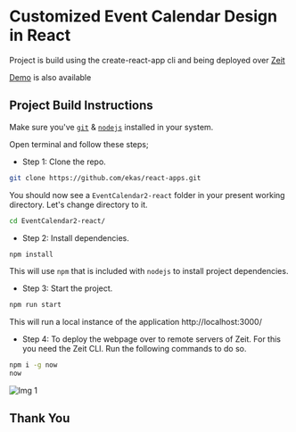 # Customized Event Calendar Design in React

Project is build using the create-react-app cli and being deployed over [Zeit](https://zeit.co/)

[Demo](https://calendar2.ekaspreetsingh.tech/) is also available

## Project Build Instructions

Make sure you've [`git`](https://git-scm.com/book/en/v2/Getting-Started-Installing-Git) & [`nodejs`](https://nodejs.org/en/) installed in your system.

Open terminal and follow these steps;

- Step 1: Clone the repo.

```bash
git clone https://github.com/ekas/react-apps.git
```

You should now see a `EventCalendar2-react` folder in your present working directory. Let's change directory to it.

```bash
cd EventCalendar2-react/
```

- Step 2: Install dependencies.

```bash
npm install
```

This will use `npm` that is included with `nodejs` to install project dependencies.

- Step 3: Start the project.

```bash
npm run start
```

This will run a local instance of the application http://localhost:3000/

- Step 4: To deploy the webpage over to remote servers of Zeit. For this you need the Zeit CLI. Run the following commands to do so.

```bash
npm i -g now
now

```

![Img 1](https://github.com/ekas/react-apps/blob/master/EventCalendar2-react/screenshots/calendar_screenshot_1.PNG)

## Thank You

